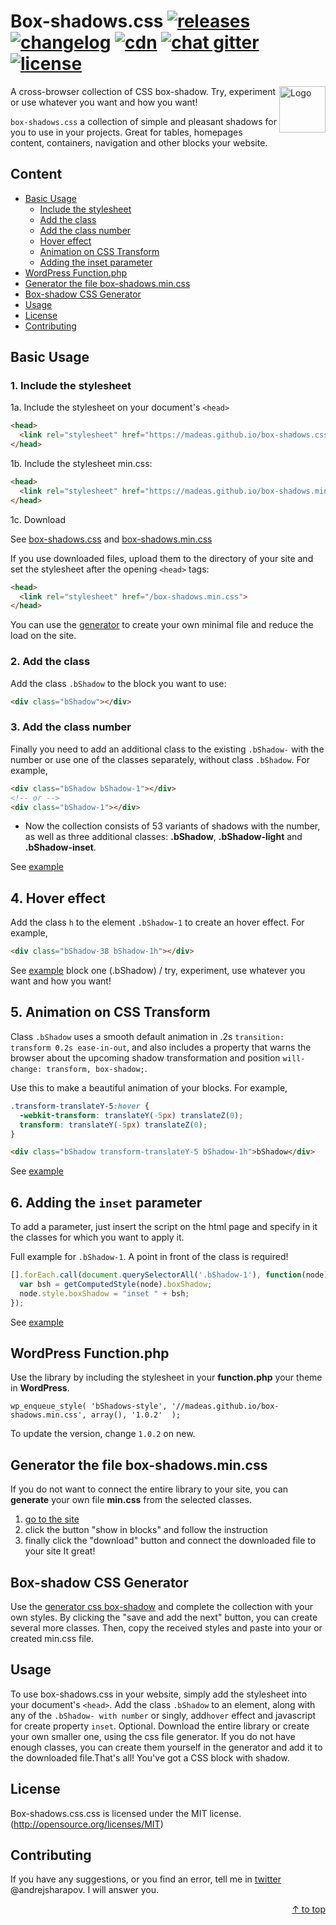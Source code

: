# Box-shadows.css <a href="https://github.com/madeas/box-shadows.css/releases"><img src="http://madeas.ru/img/git/release02.svg" alt="releases"></a> <a href="/CHANGELOG.md"><img src="http://madeas.ru/img/git/changelog.svg" alt="changelog"></a> <a href="#"><img src="http://madeas.ru/img/git/cdn01.svg" alt="cdn"></a> <a href="https://gitter.im/andrejsharapov/box-shadows.css"><img src="http://madeas.ru/img/git/gitter.svg" alt="chat gitter"></a> <a href="/LICENSE"><img src="http://madeas.ru/img/git/license.svg" alt="license"></a>

<p><a href="https://github.com/madeas/box-shadows.css"><img src="https://github.com/madeas/box-shadows.css/blob/master/logotype.png?raw=true" alt="Logo" width="74" height="74" align="right" data-canonical-src="https://necolas.github.io/normalize.css/logo.svg" style="max-width:100%;"></a></p>

A cross-browser collection of CSS box-shadow. Try, experiment or use whatever you want and how you want!

<code>box-shadows.css</code> a collection of simple and pleasant shadows for you to use in your projects. Great for tables, homepages content, containers, navigation and other blocks your website.

## Content
* <a href="#basic-usage">Basic Usage</a>
	- <a href="#1-include-the-stylesheet">Include the stylesheet</a>
	- <a href="#2-add-the-class">Add the class</a>
	- <a href="#3-add-the-class-number">Add the class number</a>
	- <a href="#4-hover-effect">Hover effect</a>
	- <a href="#5-animation-on-css-transform">Animation on CSS Transform</a>
	- <a href="#6-adding-the-inset-parameter">Adding the inset parameter	</a>
* <a href="#wordpress-functionphp">WordPress Function.php</a>
* <a href="#generator-the-file-box-shadowsmincss">Generator the file box-shadows.min.css</a>
* <a href="#box-shadow-css-generator">Box-shadow CSS Generator</a>
* <a href="#usage">Usage</a>
* <a href="#license">License</a>
* <a href="#contributing">Contributing</a>

## Basic Usage

### 1. Include the stylesheet
1a. Include the stylesheet on your document's <code>&lt;head&gt;</code>

```html
<head>
  <link rel="stylesheet" href="https://madeas.github.io/box-shadows.css">
</head>
```

1b. Include the stylesheet min.css:

```html
<head>
  <link rel="stylesheet" href="https://madeas.github.io/box-shadows.min.css">
</head>
```

1c. Download

See [box-shadows.css][link1] and [box-shadows.min.css][link2]

If you use downloaded files, upload them to the directory of your site and set the stylesheet after the opening <code>&lt;head&gt;</code> tags:

```html
<head>
  <link rel="stylesheet" href="/box-shadows.min.css">
</head>
```

You can use the [generator][link7] to create your own minimal file and reduce the load on the site.

### 2. Add the class
Add the class <code>.bShadow</code> to the block you want to use:

```html
<div class="bShadow"></div>
```

### 3. Add the class number
Finally you need to add an additional class to the existing <code>.bShadow-</code> with the number or use one of the classes separately, without class <code>.bShadow</code>. For example,

```html
<div class="bShadow bShadow-1"></div>
<!-- or -->
<div class="bShadow-1"></div>
```

* Now the collection consists of 53 variants of shadows with the number, as well as three additional classes: <b>.bShadow</b>, <b>.bShadow-light</b> and <b>.bShadow-inset</b>.

See [example][link3]

## 4. Hover effect

Add the class <code>h</code> to the element <code>.bShadow-1</code> to create an hover effect.
For example,

```html
<div class="bShadow-38 bShadow-1h"></div>
```

See [example][link4] block one (.bShadow) / try, experiment, use whatever you want and how you want!

## 5. Animation on CSS Transform
Class <code>.bShadow</code> uses a smooth default animation in .2s <code>transition: transform 0.2s ease-in-out</code>, and also includes a property that warns the browser about the upcoming shadow transformation and position <code>will-change: transform, box-shadow;</code>.

Use this to make a beautiful animation of your blocks. For example,

```css
.transform-translateY-5:hover {
  -webkit-transform: translateY(-5px) translateZ(0);
  transform: translateY(-5px) translateZ(0);
}
```
```html
<div class="bShadow transform-translateY-5 bShadow-1h">bShadow</div>
```

See [example][link5]

## 6. Adding the <code>inset</code> parameter
To add a parameter, just insert the script on the html page and specify in it the classes for which you want to apply it.

Full example for <code>.bShadow-1</code>. A point in front of the class is required!

```JavaScript
[].forEach.call(document.querySelectorAll('.bShadow-1'), function(node) {
  var bsh = getComputedStyle(node).boxShadow;
  node.style.boxShadow = "inset " + bsh;
});
```

 See [example][link6]

## WordPress Function.php  
Use the library by including the stylesheet in your <b>function.php</b> your theme in <b>WordPress</b>.

>
	wp_enqueue_style( 'bShadows-style', '//madeas.github.io/box-shadows.min.css', array(), '1.0.2'  );

To update the version, change <code>1.0.2</code> on new.

## Generator the file box-shadows.min.css
If you do not want to connect the entire library to your site, you can <b>generate</b> your own file <b>min.css</b> from the selected classes.
1. [go to the site][link10]
2. сlick the button "show in blocks" and follow the instruction
3. finally click the "download" button and connect the downloaded file to your site
It great!

## Box-shadow CSS Generator
Use the [generator css box-shadow][link9] and complete the collection with your own styles. By clicking the "save and add the next" button, you can create several more classes. Then, copy the received styles and paste into your or created min.css file.

## Usage
To use box-shadows.css in your website, simply add the stylesheet into your document's <code>&lt;head&gt;</code>. Add the class <code>.bShadow</code> to an element, along with any of the <code>.bShadow- with number</code> or singly, add<code>hover</code> effect and javascript for create property <code>inset</code>. Optional. Download the entire library or create your own smaller one, using the css file generator. If you do not have enough classes, you can create them yourself in the generator and add it to the downloaded file.That's all! You've got a CSS block with shadow.

## License
Box-shadows.css.css is licensed under the MIT license. (http://opensource.org/licenses/MIT)

## Contributing
If you have any suggestions, or you find an error, tell me in [twitter][link8] @andrejsharapov. I will answer you.

<p align="right"><a href="#content">↑ to top</a></p>

[link1]: https://madeas.github.io/box-shadows.css "box-shadows.css"
[link2]: https://madeas.github.io/box-shadows.min.css "box-shadows.min.css"
[link3]: https://madeas.github.io/box-shadows "all blocks with box-shadow"
[link4]: https://jsfiddle.net/madeas/8at5r1bL/1/ "hover effect"
[link5]: https://jsfiddle.net/madeas/8at5r1bL/ "animation"
[link6]: https://jsfiddle.net/madeas/8at5r1bL/3/ "inset javascript"
[link7]: #generator-the-file-box-shadowsmincss "generator min.css"
[link8]: https://twitter.com/andrejsharapov "twitter"
[link9]: https://madeas.github.io/box-shadows#gen "Box-shadow CSS Generator"
[link10]: https://madeas.github.io/box-shadows#gen_css "Generator the file min.CSS"
